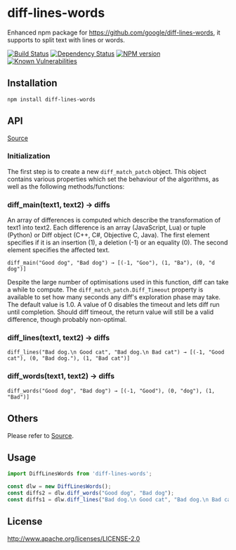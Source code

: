 # diff-lines-words
Enhanced npm package for https://github.com/google/diff-lines-words, it supports to split text with lines or words.

[![Build Status](https://img.shields.io/travis/kangchengkun/diff-lines-words/main.svg)](https://travis-ci.org/kangchengkun/diff-lines-words)
[![Dependency Status](https://img.shields.io/david/kangchengkun/diff-lines-words.svg)](https://david-dm.org/kangchengkun/diff-lines-words)
[![NPM version](https://img.shields.io/npm/v/diff-lines-words.svg)](https://www.npmjs.com/package/diff-lines-words)
[![Known Vulnerabilities](https://snyk.io/test/github/kangchengkun/diff-lines-words/badge.svg)](https://snyk.io/test/github/kangchengkun/diff-lines-words) 

## Installation

```npm
npm install diff-lines-words
```

## API

[Source](https://github.com/google/diff-match-patch/wiki/API)

### Initialization

The first step is to create a new `diff_match_patch` object. This object contains various properties which set the behaviour of the algorithms, as well as the following methods/functions:

### diff_main(text1, text2) → diffs

An array of differences is computed which describe the transformation of text1 into text2. Each difference is an array (JavaScript, Lua) or tuple (Python) or Diff object (C++, C#, Objective C, Java). The first element specifies if it is an insertion (1), a deletion (-1) or an equality (0). The second element specifies the affected text.

```diff_main("Good dog", "Bad dog") → [(-1, "Goo"), (1, "Ba"), (0, "d dog")]```

Despite the large number of optimisations used in this function, diff can take a while to compute. The `diff_match_patch.Diff_Timeout` property is available to set how many seconds any diff's exploration phase may take. The default value is 1.0. A value of 0 disables the timeout and lets diff run until completion. Should diff timeout, the return value will still be a valid difference, though probably non-optimal.

### diff_lines(text1, text2) → diffs

```diff_lines("Bad dog.\n Good cat", "Bad dog.\n Bad cat") → [(-1, "Good cat"), (0, "Bad dog."), (1, "Bad cat")]```

### diff_words(text1, text2) → diffs

```diff_words("Good dog", "Bad dog") → [(-1, "Good"), (0, "dog"), (1, "Bad")]```

## Others

Please refer to [Source](https://github.com/google/diff-match-patch/wiki/API).

## Usage
```javascript
import DiffLinesWords from 'diff-lines-words';

const dlw = new DiffLinesWords();
const diffs2 = dlw.diff_words("Good dog", "Bad dog");
const diffs1 = dlw.diff_lines("Bad dog.\n Good cat", "Bad dog.\n Bad cat");

```

## License

  http://www.apache.org/licenses/LICENSE-2.0
